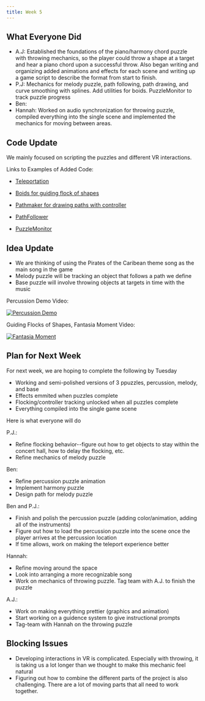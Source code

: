 ```yaml
---
title: Week 5
---
```


## What Everyone Did
* A.J: Established the foundations of the piano/harmony chord puzzle with throwing mechanics, so the player could throw a shape at a target and hear a piano chord upon a successful throw. Also began writing and organizing added animations and effects for each scene and writing up a game script to describe the format from start to finish.
* P.J: Mechanics for melody puzzle, path following, path drawing, and curve smoothing with splines. Add utilities for boids. PuzzleMonitor to track puzzle progress
* Ben: 
* Hannah: Worked on audio synchronization for throwing puzzle, compiled everything into the single scene and implemented the mechanics for moving between areas.

## Code Update
We mainly focused on scripting the puzzles and different VR interactions.

Links to Examples of Added Code:
* [Teleportation](https://github.com/UWRealityLab/vrcapstone19sp-team7/tree/master/PhantasiaConductor/Assets/Scripts/Teleporting)
* [Boids for guiding flock of shapes](https://github.com/UWRealityLab/vrcapstone19sp-team7/blob/master/PhantasiaConductor/Assets/Scripts/Boids/Boid.cs)
* [Pathmaker for drawing paths with controller](https://github.com/UWRealityLab/vrcapstone19sp-team7/blob/master/PhantasiaConductor/Assets/Scripts/PathMaker.cs)
* [PathFollower](https://github.com/UWRealityLab/vrcapstone19sp-team7/blob/master/PhantasiaConductor/Assets/Scripts/PathBeat.cs)

* [PuzzleMonitor](https://github.com/UWRealityLab/vrcapstone19sp-team7/blob/master/PhantasiaConductor/Assets/Scripts/PuzzleMonitor.cs)


## Idea Update
* We are thinking of using the Pirates of the Caribean theme song as the main song in the game
* Melody puzzle will be tracking an object that follows a path we define
* Base puzzle will involve throwing objects at targets in time with the music

Percussion Demo Video:


[![Percussion Demo](http://img.youtube.com/vi/0gj4y0d_ae0/0.jpg)](https://youtu.be/0gj4y0d_ae0)

Guiding Flocks of Shapes, Fantasia Moment Video:


[![Fantasia Moment](http://img.youtube.com/vi/hs9dUtGKDBk/0.jpg)](https://youtu.be/hs9dUtGKDBk)

## Plan for Next Week
For next week, we are hoping to complete the following by Tuesday
* Working and semi-polished versions of 3 ppuzzles, percussion, melody, and base
* Effects emmited when puzzles complete
* Flocking/controller tracking unlocked when all puzzles complete
* Everything compiled into the single game scene

Here is what everyone will do

P.J.:
* Refine flocking behavior--figure out how to get objects to stay within the concert hall, how to delay the flocking, etc.
* Refine mechanics of melody puzzle 

Ben:
* Refine percussion puzzle animation
* Implement harmony puzzle
* Design path for melody puzzle

Ben and P.J.:
* Finish and polish the percussion puzzle (adding color/animation, adding all of the instruments)
* Figure out how to load the percussion puzzle into the scene once the player arrives at the percussion location 
* If time allows, work on making the teleport experience better

Hannah:
* Refine moving around the space
* Look into arranging a more recognizable song
* Work on mechanics of throwing puzzle. Tag team with A.J. to finish the puzzle

A.J.:
* Work on making everything prettier (graphics and animation)
* Start working on a guidence system to give instructional prompts
* Tag-team with Hannah on the throwing puzzle 

## Blocking Issues
* Developing interactions in VR is complicated. Especially with throwing, it is taking us a lot longer than we thought to make this mechanic feel natural
* Figuring out how to combine the different parts of the project is also challenging. There are a lot of moving parts that all need to work together. 
